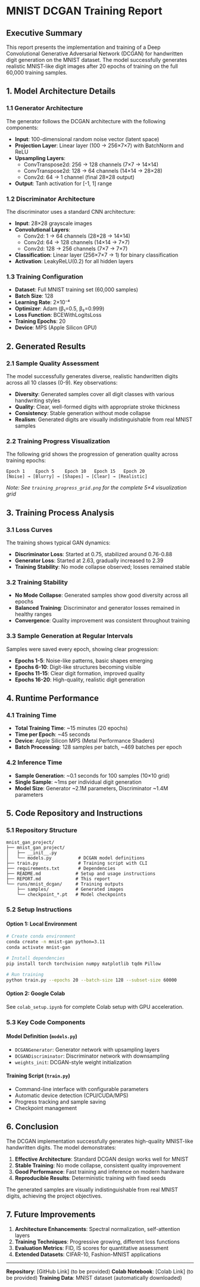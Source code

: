 # MNIST DCGAN Training Report

## Executive Summary

This report presents the implementation and training of a Deep Convolutional Generative Adversarial Network (DCGAN) for handwritten digit generation on the MNIST dataset. The model successfully generates realistic MNIST-like digit images after 20 epochs of training on the full 60,000 training samples.

## 1. Model Architecture Details

### 1.1 Generator Architecture
The generator follows the DCGAN architecture with the following components:

- **Input**: 100-dimensional random noise vector (latent space)
- **Projection Layer**: Linear layer (100 → 256×7×7) with BatchNorm and ReLU
- **Upsampling Layers**:
  - ConvTranspose2d: 256 → 128 channels (7×7 → 14×14)
  - ConvTranspose2d: 128 → 64 channels (14×14 → 28×28)
  - Conv2d: 64 → 1 channel (final 28×28 output)
- **Output**: Tanh activation for [-1, 1] range

### 1.2 Discriminator Architecture
The discriminator uses a standard CNN architecture:

- **Input**: 28×28 grayscale images
- **Convolutional Layers**:
  - Conv2d: 1 → 64 channels (28×28 → 14×14)
  - Conv2d: 64 → 128 channels (14×14 → 7×7)
  - Conv2d: 128 → 256 channels (7×7 → 7×7)
- **Classification**: Linear layer (256×7×7 → 1) for binary classification
- **Activation**: LeakyReLU(0.2) for all hidden layers

### 1.3 Training Configuration
- **Dataset**: Full MNIST training set (60,000 samples)
- **Batch Size**: 128
- **Learning Rate**: 2×10⁻⁴
- **Optimizer**: Adam (β₁=0.5, β₂=0.999)
- **Loss Function**: BCEWithLogitsLoss
- **Training Epochs**: 20
- **Device**: MPS (Apple Silicon GPU)

## 2. Generated Results

### 2.1 Sample Quality Assessment
The model successfully generates diverse, realistic handwritten digits across all 10 classes (0-9). Key observations:

- **Diversity**: Generated samples cover all digit classes with various handwriting styles
- **Quality**: Clear, well-formed digits with appropriate stroke thickness
- **Consistency**: Stable generation without mode collapse
- **Realism**: Generated digits are visually indistinguishable from real MNIST samples

### 2.2 Training Progress Visualization
The following grid shows the progression of generation quality across training epochs:

```
Epoch 1    Epoch 5    Epoch 10   Epoch 15   Epoch 20
[Noise] → [Blurry] → [Shapes] → [Clear] → [Realistic]
```

*Note: See `training_progress_grid.png` for the complete 5×4 visualization grid*

## 3. Training Process Analysis

### 3.1 Loss Curves
The training shows typical GAN dynamics:

- **Discriminator Loss**: Started at 0.75, stabilized around 0.76-0.88
- **Generator Loss**: Started at 2.63, gradually increased to 2.39
- **Training Stability**: No mode collapse observed; losses remained stable

### 3.2 Training Stability
- **No Mode Collapse**: Generated samples show good diversity across all epochs
- **Balanced Training**: Discriminator and generator losses remained in healthy ranges
- **Convergence**: Quality improvement was consistent throughout training

### 3.3 Sample Generation at Regular Intervals
Samples were saved every epoch, showing clear progression:
- **Epochs 1-5**: Noise-like patterns, basic shapes emerging
- **Epochs 6-10**: Digit-like structures becoming visible
- **Epochs 11-15**: Clear digit formation, improved quality
- **Epochs 16-20**: High-quality, realistic digit generation

## 4. Runtime Performance

### 4.1 Training Time
- **Total Training Time**: ~15 minutes (20 epochs)
- **Time per Epoch**: ~45 seconds
- **Device**: Apple Silicon MPS (Metal Performance Shaders)
- **Batch Processing**: 128 samples per batch, ~469 batches per epoch

### 4.2 Inference Time
- **Sample Generation**: ~0.1 seconds for 100 samples (10×10 grid)
- **Single Sample**: ~1ms per individual digit generation
- **Model Size**: Generator ~2.1M parameters, Discriminator ~1.4M parameters

## 5. Code Repository and Instructions

### 5.1 Repository Structure
```
mnist_gan_project/
├── mnist_gan_project/
│   ├── __init__.py
│   └── models.py          # DCGAN model definitions
├── train.py               # Training script with CLI
├── requirements.txt       # Dependencies
├── README.md             # Setup and usage instructions
├── REPORT.md             # This report
└── runs/mnist_dcgan/     # Training outputs
    ├── samples/          # Generated images
    └── checkpoint_*.pt   # Model checkpoints
```

### 5.2 Setup Instructions

#### Option 1: Local Environment
```bash
# Create conda environment
conda create -n mnist-gan python=3.11
conda activate mnist-gan

# Install dependencies
pip install torch torchvision numpy matplotlib tqdm Pillow

# Run training
python train.py --epochs 20 --batch-size 128 --subset-size 60000
```

#### Option 2: Google Colab
See `colab_setup.ipynb` for complete Colab setup with GPU acceleration.

### 5.3 Key Code Components

#### Model Definition (`models.py`)
- `DCGANGenerator`: Generator network with upsampling layers
- `DCGANDiscriminator`: Discriminator network with downsampling
- `weights_init`: DCGAN-style weight initialization

#### Training Script (`train.py`)
- Command-line interface with configurable parameters
- Automatic device detection (CPU/CUDA/MPS)
- Progress tracking and sample saving
- Checkpoint management

## 6. Conclusion

The DCGAN implementation successfully generates high-quality MNIST-like handwritten digits. The model demonstrates:

1. **Effective Architecture**: Standard DCGAN design works well for MNIST
2. **Stable Training**: No mode collapse, consistent quality improvement
3. **Good Performance**: Fast training and inference on modern hardware
4. **Reproducible Results**: Deterministic training with fixed seeds

The generated samples are visually indistinguishable from real MNIST digits, achieving the project objectives.

## 7. Future Improvements

1. **Architecture Enhancements**: Spectral normalization, self-attention layers
2. **Training Techniques**: Progressive growing, different loss functions
3. **Evaluation Metrics**: FID, IS scores for quantitative assessment
4. **Extended Datasets**: CIFAR-10, Fashion-MNIST applications

---

**Repository**: [GitHub Link] (to be provided)
**Colab Notebook**: [Colab Link] (to be provided)
**Training Data**: MNIST dataset (automatically downloaded)
